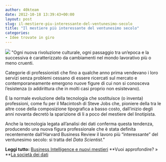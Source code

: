 ```yaml
---
author: 40kteam
date: 2012-10-18 13:39:43+00:00
layout: post
slug: il-mestiere-piu-interessante-del-ventunesimo-secolo
title: "Il mestiere più interessante del ventunesimo secolo"
categories:
- Idee trovate in giro
---
```


![](http://40k.it/wp-content/uploads/2012/10/data-scientist.jpeg) "Ogni nuova rivoluzione culturale, ogni passaggio tra un’epoca e la successiva è caratterizzato da cambiamenti nel mondo lavorativo più o meno cruenti. 

Categorie di professionisti che fino a qualche anno prima vendevano i loro servizi senza problemi cessano di essere ricercati sul mercato e contemporaneamente emergono nuove figure di cui non si conosceva l’esistenza (o addirittura che in molti casi proprio non esistevano). 

È la normale evoluzione della tecnologia che sostituisce (o inventa) professioni, come fu per il Macintosh di Steve Jobs che, pioniere della tra le altre cose della composizione tipografica a basso costo, dall’inizio degli anni novanta decretò la sparizione di li a poco del mestiere del linotipista.

Anche la tecnologia legata all’analisi dei dati conferma questa tendenza, producendo una nuova figura professionale che è stata definita recentemente dall’Harvard Business Review il lavoro più “interessante” del ventunesimo secolo: si tratta del _Data Scientist_."

**Leggi tutto:** [Business Intelligence e nuovi mestieri](http://www.techeconomy.it/2012/10/18/business-intelligence-e-nuovi-mestieri/)
**Vuoi approfondire? » **[La società dei dati](http://40k.it/la-societa-dei-dati/)
